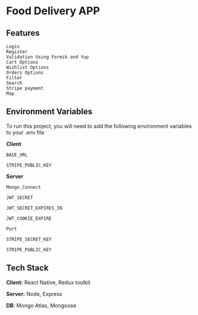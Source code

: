 

# Food Delivery APP








## Features

    Login
    Register
    Validation Using Formik and Yup
    Cart Options
    Wishlist Options
    Orders Options
    Filter
    Search
    Stripe payment
    Map

  
    

    
    


## Environment Variables

To run this project, you will need to add the following environment variables to your .env file

**Client**

`BASE_URL`

`STRIPE_PUBLIC_KEY`


**Server**

`Mongo_Connect`

`JWT_SECRET`

`JWT_SECRET_EXPIRES_IN`

`JWT_COOKIE_EXPIRE`

`Port`

`STRIPE_SECRET_KEY`

`STRIPE_PUBLIC_KEY`


## Tech Stack

**Client:** React Native, Redux toolkit

**Server:** Node, Express

**DB**: Mongo Atlas, Mongoose

